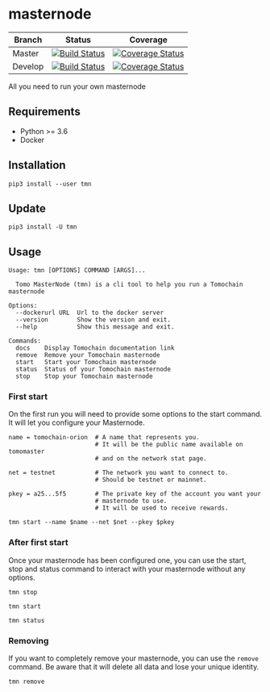 # masternode

| Branch  | Status | Coverage |
| --- | --- | --- |
| Master | [![Build Status](https://travis-ci.org/tomochain/masternode.svg?branch=master)](https://travis-ci.org/tomochain/masternode?branch=master) | [![Coverage Status](https://coveralls.io/repos/github/tomochain/masternode/badge.svg?branch=master)](https://coveralls.io/github/tomochain/masternode?branch=master) |
| Develop | [![Build Status](https://travis-ci.org/tomochain/masternode.svg?branch=develop)](https://travis-ci.org/tomochain/masternode?branch=develop) | [![Coverage Status](https://coveralls.io/repos/github/tomochain/masternode/badge.svg?branch=develop)](https://coveralls.io/github/tomochain/masternode?branch=develop) |

All you need to run your own masternode

## Requirements

- Python >= 3.6
- Docker

## Installation

```
pip3 install --user tmn
```

## Update

```
pip3 install -U tmn
```

## Usage

```
Usage: tmn [OPTIONS] COMMAND [ARGS]...

  Tomo MasterNode (tmn) is a cli tool to help you run a Tomochain masternode

Options:
  --dockerurl URL  Url to the docker server
  --version        Show the version and exit.
  --help           Show this message and exit.

Commands:
  docs    Display Tomochain documentation link
  remove  Remove your Tomochain masternode
  start   Start your Tomochain masternode
  status  Status of your Tomochain masternode
  stop    Stop your Tomochain masternode
```

### First start

On the first run you will need to provide some options to the start command.
It will let you configure your Masternode.

```
name = tomochain-orion  # A name that represents you.
                        # It will be the public name available on tomomaster
                        # and on the network stat page.

net = testnet           # The network you want to connect to.
                        # Should be testnet or mainnet.

pkey = a25...5f5        # The private key of the account you want your
                        # masternode to use.
                        # It will be used to receive rewards.

tmn start --name $name --net $net --pkey $pkey
```

### After first start

Once your masternode has been configured one, you can use the start, stop and
status command to interact with your masternode without any options.

```
tmn stop

tmn start

tmn status
```

### Removing

If you want to completely remove your masternode, you can use the `remove` command.
Be aware that it will delete all data and lose your unique identity.

```
tmn remove
```
